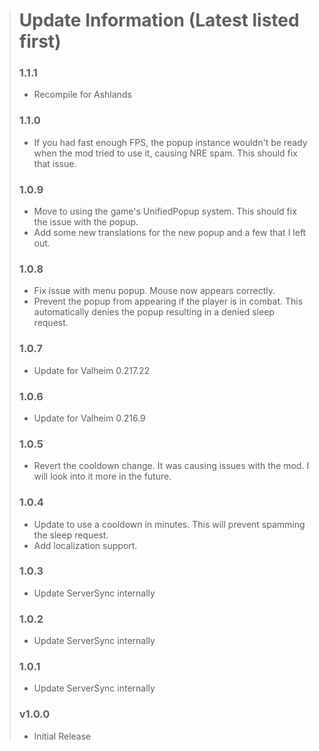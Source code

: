 > # Update Information (Latest listed first)
> ### 1.1.1
> - Recompile for Ashlands
> ### 1.1.0
> - If you had fast enough FPS, the popup instance wouldn't be ready when the mod tried to use it, causing NRE spam. This should fix that issue.
> ### 1.0.9
> - Move to using the game's UnifiedPopup system. This should fix the issue with the popup.
> - Add some new translations for the new popup and a few that I left out.
> ### 1.0.8
> - Fix issue with menu popup. Mouse now appears correctly.
> - Prevent the popup from appearing if the player is in combat. This automatically denies the popup resulting in a denied sleep request.
> ### 1.0.7
> - Update for Valheim 0.217.22
> ### 1.0.6
> - Update for Valheim 0.216.9
> ### 1.0.5
> - Revert the cooldown change. It was causing issues with the mod. I will look into it more in the future.
> ### 1.0.4
> - Update to use a cooldown in minutes. This will prevent spamming the sleep request.
> - Add localization support.
> ### 1.0.3
> - Update ServerSync internally
> ### 1.0.2
> - Update ServerSync internally
> ### 1.0.1
> - Update ServerSync internally
> ### v1.0.0
> - Initial Release
